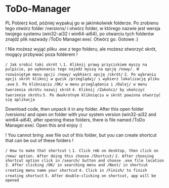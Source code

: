 # ToDo-Manager

PL
Pobierz kod, później wypakuj go w jakimkolwiek folderze. Po zrobienu tego otwórz folder /versions/ i otwórz folder, w którego nazwie jest wersja twojego systemu (win32-ai32 i win64-ai64), po otwarciu tych folderów znajdź plik nazwady /ToDo Manager.exe/. Otwórz go. Gotowe :)

! Nie możesz wyjąć pliku .exe z tego folderu, ale możesz stworzyć skrót, mogący przbywać poza folderem !

`/ Jak srobić taki skrót \`
`1. Kliknij prawy przyciskiem myszy na pulpicie, po wykonaniu tego najedź myszą na opcję /nowy/. W rozwiniętym menu opcji /nowy/ wybhierz opcję /skrót/`
`2. Po wybraniu opcji skrót kliknij w guzik /przeglądaj/ i wybierz lokalizację pliku .exe`
`3. Po kliknięciu /OK/ w menu przeglądania i /Dalej/ w menu tworzenia skrótu nazwij skrót`
`4. Kliknij /Zakończ/ by ukończyć tworzenie skrótu`
`5. Po dwukrotnym kliknięciu w skrót powinna otworzyć się aplikacja`




Download code, then unpack it in any folder. After this open folder /versions/ and open on folder with your system version (win32-ai32 and win64-ai64), after opening these folders, there is file named /ToDo Manager.exe/. Open this and enjoy :)

! You cannot bring .exe  file out of this folder, but you can create shortcut that can be out of these folders !

`/ How to make that shortcut \`
`1. Click rmb on desktop, then click on /new/ option. After doing this choose /Shortcut/`
`2. After choosing shortcut option click in /search/ button and choose .exe file location`
`3. After clicking /OK/ in searching menu and /Next/ in shortcut creating menu name your shortcut`
`4. Click in /Finish/ to finish creating shortuct`
`5. After double-clicking on shortcut, app will be opened`
